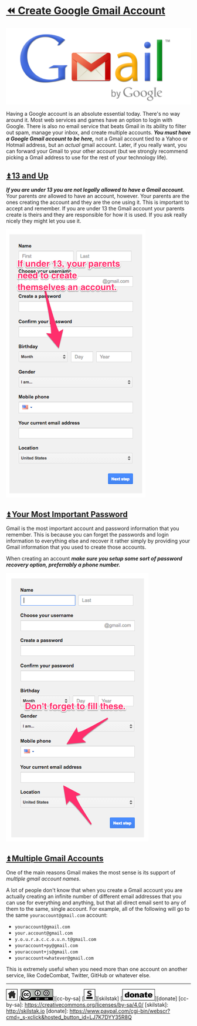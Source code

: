 # [⏪ Create Google Gmail Account](/README.md)

![](/assets/gmail.png)

Having a Google account is an absolute essential today. There's no way
around it. Most web services and games have an option to login with
Google. There is also no email service that beats Gmail in its
ability to filter out spam, manage your inbox, and create multiple
accounts. ***You must have a Google Gmail account to be here,*** not
a Gmail account tied to a Yahoo or Hotmail address, but an *actual*
gmail account. Later, if you really want, you can forward your Gmail
to your other account (but we strongly recommend picking
a Gmail address to use for the rest of your technology life).

## [⏫ 13 and Up](#)

***If you are under 13 you are not legally allowed to have a Gmail
account.*** Your parents *are* allowed to have an account, however.
Your parents are the ones creating the account and they are the one
using it. This is important to accept and remember. If you are under
13 the Gmail account your parents create is theirs and they are
responsible for how it is used. If you ask really nicely they might
let you use it.

![](/assets/gmail-age.png)

## [⏫ Your Most Important Password](#)

Gmail is the most important account and password information that you
remember. This is because you can forget the passwords and login
information to everything else and recover it rather simply by
providing your Gmail information that you used to create those
accounts.

When creating an account ***make sure you setup some sort of password
recovery option, preferrably a phone number.***

![](/assets/gmail-recovery.png)

## [⏫ Multiple Gmail Accounts](#)

One of the main reasons Gmail makes the most sense is its support of
*multiple gmail account names*.

A lot of people don't know that when you create a Gmail account you
are actually creating an infinite number of different email addresses
that you can use for everything and anything, but that all direct
email sent to any of them to the same, single account. For example,
all of the following will go to the same `youraccount@gmail.com`
account:

* `youraccount@gmail.com`
* `your.account@gmail.com`
* `y.o.u.r.a.c.c.o.u.n.t@gmail.com`
* `youraccount+py@gmail.com`
* `youraccount+js@gmail.com`
* `youraccount+whatever@gmail.com`

This is extremely useful when you need more than one account on
another service, like CodeCombat, Twitter, GitHub or whatever else.

---
[![home](/assets/home-bw.png)](/README.md)
[![cc-by-sa](/assets/cc-by-sa.png)][cc-by-sa]
[![skilstak](/assets/skilstak-logo-bw.png)][skilstak]
[![donate](/assets/donate-bw.png)][donate]
[cc-by-sa]: https://creativecommons.org/licenses/by-sa/4.0/
[skilstak]: http://skilstak.io
[donate]: https://www.paypal.com/cgi-bin/webscr?cmd=_s-xclick&hosted_button_id=LJ7K7DYY35R8Q


